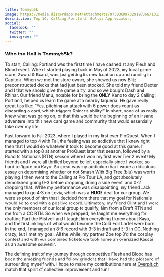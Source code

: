 ```yaml
---
title: Tommyb5k
image: https://media.discordapp.net/attachments/973836097329197066/1312935590580191303/20240323_083019.jpg?ex=674e4e0d&is=674cfc8d&hm=e16168eba9f3456520144783a5d00934de956824e5f9d1451aeea8676f2fa0ab&=&format=webp&width=741&height=741
description: Top 16, Calling Portland. Boltyn Appreciator. 
social:
  facebook: ""
  twitter: ""
  instagram: ""
---
```


### Who the Hell is Tommyb5k?
  To start, Calling: Portland was the first time I have cashed at any Flesh and Blood event. When I started playing back in May of 2023, my local game store, Sword & Board, was just getting its new location up and running in Capitola. When we met the store owner, she showed us new Blitz preconstructed decks that had just been stocked. She told my friend Dexter and I that we should give the game a try, and so we bought Dash and Rhinar. Our friend Manu, notable for being the **ONLY** Kano to day 2 Calling: Portland, helped us learn the game at a nearby taqueria. He gave really great tips like: “Yes, pitching an attack with 6 power does count as discarding a card, which triggers Rhinar’s ability!” In short, none of us really knew what was going on, or that this would be the beginning of an insane adventure into this new card game and community that would essentially take over my life. 

  Fast forward to Fall 2023, where I played in my first ever ProQuest. When I managed to top 4 with Fai, the feeling was so addictive that I knew right then that I would do whatever it took to become good at this game. It started with a top 8 at another ProQuest later that season, followed by a Road to Nationals (RTN) season where I won my first ever Tier 2 event! My friends and I were all thrilled beyond belief, especially since I worked so hard to figure out Kayo. So great was my addiction that I wrote a ridiculous essay on determining whether or not Smash With Big Tree (blu) was worth playing. I then went to the Calling at Pro Tour LA, and got absolutely demolished going 0-3 before dropping, doing a side event, and 0-2 dropping that. While my performance was disappointing, my friend Jack managed to go 4-3 on Levia, which was a **HUGE** deal for our group. We were so proud of him that I decided from there that my goal for Nationals would be to end with a positive record. Ultimately, my friend Clint and I were the only members of our local group to qualify, him from a Draft RTN and me from a CC RTN. So when we prepped, he taught me everything for drafting Part the Mistveil and I taught him everything I knew about Kayo, and the first inklings of what would become the Cold Foil Cartel were born. In the end, I managed an 8-6 record with 3-3 in draft and 5-3 in CC. Nothing crazy, but I met my goal. All the while, my partner Zoe top 8’d the cosplay contest and with our combined tickets we took home an oversized Kassai as an awesome souvenir.

  The defining trait of my journey through competitive Flesh and Blood has been the amazing friends and fellow grinders that I have had the pleasure of surrounding myself with. I hope to make my contributions here at [Overpit.ch](https://overpit.ch) match that spirit of collective improvement and fun! 
